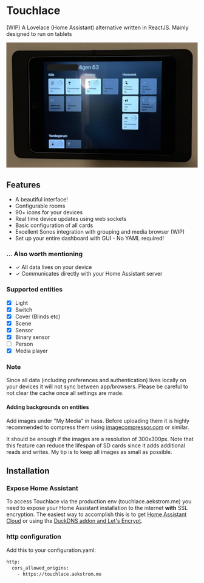 # Touchlace
(WIP) A Lovelace (Home Assistant) alternative written in ReactJS. Mainly designed to run on tablets

![Touchlace preview on an wall mounted iPad](https://github.com/didair/touchlace/blob/main/docs/preview.jpeg)

## Features
* A beautiful interface!
* Configurable rooms
* 90+ icons for your devices
* Real time device updates using web sockets
* Basic configuration of all cards
* Excellent Sonos integration with grouping and media browser (WIP)
* Set up your entire dashboard with GUI - No YAML required!

### ... Also worth mentioning
* ✓ All data lives on your device
* ✓ Communicates directly with your Home Assistant server

### Supported entities
- [x] Light
- [x] Switch
- [x] Cover (Blinds etc)
- [x] Scene
- [x] Sensor
- [x] Binary sensor
- [ ] Person
- [x] Media player

### Note
Since all data (including preferences and authentication) lives locally on your devices it will not sync between app/browsers. Please be careful to not clear the cache once all settings are made.

#### Adding backgrounds on entities
Add images under "My Media" in hass. Before uploading them it is highly recommended to compress them using [imagecompressor.com](https://imagecompressor.com/) or similar.

It should be enough if the images are a resolution of 300x300px. Note that this feature can reduce the lifespan of SD cards since it adds additional reads and writes. My tip is to keep all images as small as possible.

## Installation
### Expose Home Assistant
To access Touchlace via the production env (touchlace.aekstrom.me) you need to expose your Home Assistant installation to the internet **with** SSL encryption. The easiest way to accomplish this is to get [Home Assistant Cloud](https://www.nabucasa.com/) or using the [DuckDNS addon and Let's Encrypt](https://www.home-assistant.io/blog/2017/09/27/effortless-encryption-with-lets-encrypt-and-duckdns/).

### http configuration
Add this to your configuration.yaml:

```
http:
  cors_allowed_origins:
    - https://touchlace.aekstrom.me
```